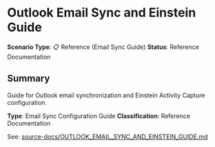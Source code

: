 # Outlook Email Sync and Einstein Guide

**Scenario Type**: 📋 Reference (Email Sync Guide)
**Status**: Reference Documentation

## Summary
Guide for Outlook email synchronization and Einstein Activity Capture configuration.

**Type**: Email Sync Configuration Guide
**Classification**: Reference Documentation

See: [source-docs/OUTLOOK_EMAIL_SYNC_AND_EINSTEIN_GUIDE.md](source-docs/OUTLOOK_EMAIL_SYNC_AND_EINSTEIN_GUIDE.md)
